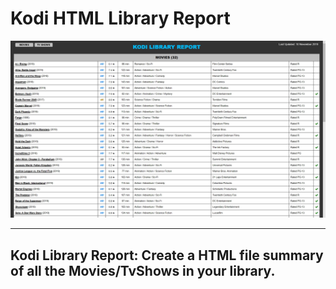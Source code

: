 
Kodi HTML Library Report
=

![screenshot](https://raw.githubusercontent.com/Steveb1968/script.html.library-report/master/resources/screenshots/screenshot-01.jpg)

---
Kodi Library Report: Create a HTML file summary of all the Movies/TvShows in your library.
-